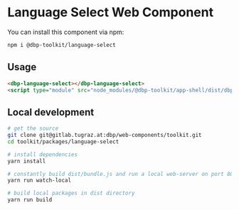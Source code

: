 # Language Select Web Component

You can install this component via npm:

```bash
npm i @dbp-toolkit/language-select
```

## Usage

```html
<dbp-language-select></dbp-language-select>
<script type="module" src="node_modules/@dbp-toolkit/app-shell/dist/dbp-language-select.js"></script>
```

## Local development

```bash
# get the source
git clone git@gitlab.tugraz.at:dbp/web-components/toolkit.git
cd toolkit/packages/language-select

# install dependencies
yarn install

# constantly build dist/bundle.js and run a local web-server on port 8002 
yarn run watch-local

# build local packages in dist directory
yarn run build
```
